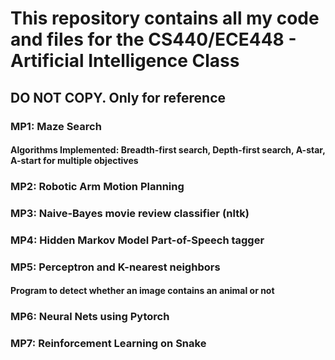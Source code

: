 # This repository contains all my code and files for the CS440/ECE448 - Artificial Intelligence Class

## DO NOT COPY. Only for reference

### MP1: Maze Search
#### Algorithms Implemented: Breadth-first search, Depth-first search, A-star, A-start for multiple objectives

### MP2: Robotic Arm Motion Planning

### MP3: Naive-Bayes movie review classifier (nltk)

### MP4: Hidden Markov Model Part-of-Speech tagger

### MP5: Perceptron and K-nearest neighbors
#### Program to detect whether an image contains an animal or not

### MP6: Neural Nets using Pytorch

### MP7: Reinforcement Learning on Snake

